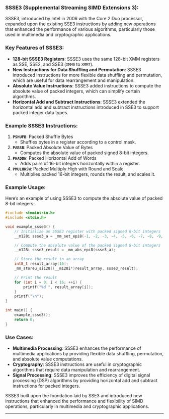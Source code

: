 ### **SSSE3 (Supplemental Streaming SIMD Extensions 3)**:
SSSE3, introduced by Intel in 2006 with the Core 2 Duo processor, expanded upon the existing SSE3 instructions by adding new operations that enhanced the performance of various algorithms, particularly those used in multimedia and cryptographic applications.

### **Key Features of SSSE3**:
- **128-bit SSSE3 Registers**: SSSE3 uses the same 128-bit XMM registers as SSE, SSE2, and SSE3 (`XMM0` to `XMM7`).
- **New Instructions for Data Shuffling and Permutation**: SSSE3 introduced instructions for more flexible data shuffling and permutation, which are useful for data rearrangement and manipulation.
- **Absolute Value Instructions**: SSSE3 added instructions to compute the absolute value of packed integers, which can simplify certain algorithms.
- **Horizontal Add and Subtract Instructions**: SSSE3 extended the horizontal add and subtract instructions introduced in SSE3 to support packed integer data types.

### **Example SSSE3 Instructions**:
1. **`PSHUFB`**: Packed Shuffle Bytes
   - Shuffles bytes in a register according to a control mask.
2. **`PABSB`**: Packed Absolute Value of Bytes
   - Computes the absolute value of packed signed 8-bit integers.
3. **`PHADDW`**: Packed Horizontal Add of Words
   - Adds pairs of 16-bit integers horizontally within a register.
4. **`PMULHRSW`**: Packed Multiply High with Round and Scale
   - Multiplies packed 16-bit integers, rounds the result, and scales it.

### **Example Usage**:
Here’s an example of using SSSE3 to compute the absolute value of packed 8-bit integers:

```cpp
#include <tmmintrin.h>
#include <stdio.h>

void example_ssse3() {
    // Initialize an SSSE3 register with packed signed 8-bit integers
    __m128i ssse3_a = _mm_set_epi8(-1, -2, -3, -4, -5, -6, -7, -8, -9, -10, -11, -12, -13, -14, -15, -16);

    // Compute the absolute value of the packed signed 8-bit integers
    __m128i ssse3_result = _mm_abs_epi8(ssse3_a);

    // Store the result in an array
    int8_t result_array[16];
    _mm_storeu_si128((__m128i*)result_array, ssse3_result);

    // Print the result
    for (int i = 0; i < 16; ++i) {
        printf("%d ", result_array[i]);
    }
    printf("\n");
}

int main() {
    example_ssse3();
    return 0;
}
```

### **Use Cases**:
- **Multimedia Processing**: SSSE3 enhances the performance of multimedia applications by providing flexible data shuffling, permutation, and absolute value computations.
- **Cryptography**: SSSE3 instructions are useful in cryptographic algorithms that require data manipulation and rearrangement.
- **Signal Processing**: SSSE3 improves the efficiency of digital signal processing (DSP) algorithms by providing horizontal add and subtract instructions for packed integers.

SSSE3 built upon the foundation laid by SSE3 and introduced new instructions that enhanced the performance and flexibility of SIMD operations, particularly in multimedia and cryptographic applications.

---
